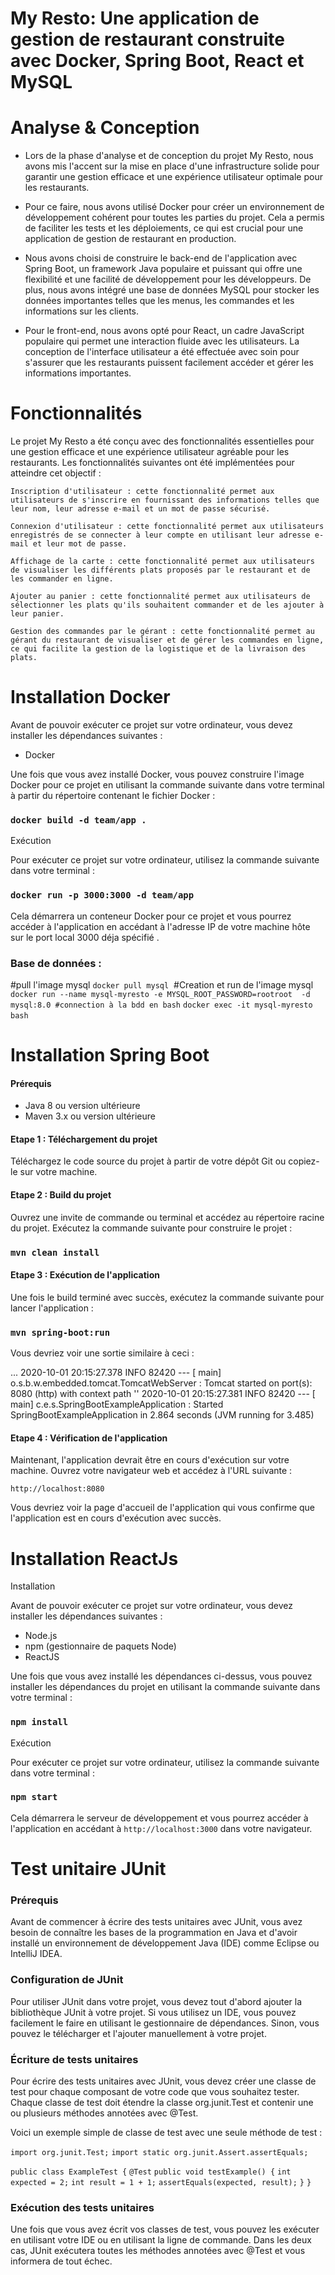# My Resto: Une application de gestion de restaurant construite avec Docker, Spring Boot, React et MySQL


# Analyse & Conception

- Lors de la phase d'analyse et de conception du projet My Resto, nous avons mis l'accent sur la mise en place d'une infrastructure solide pour garantir une gestion efficace et une expérience utilisateur optimale pour les restaurants.

- Pour ce faire, nous avons utilisé Docker pour créer un environnement de développement cohérent pour toutes les parties du projet. Cela a permis de faciliter les tests et les déploiements, ce qui est crucial pour une application de gestion de restaurant en production.

- Nous avons choisi de construire le back-end de l'application avec Spring Boot, un framework Java populaire et puissant qui offre une flexibilité et une facilité de développement pour les développeurs. De plus, nous avons intégré une base de données MySQL pour stocker les données importantes telles que les menus, les commandes et les informations sur les clients.

- Pour le front-end, nous avons opté pour React, un cadre JavaScript populaire qui permet une interaction fluide avec les utilisateurs. La conception de l'interface utilisateur a été effectuée avec soin pour s'assurer que les restaurants puissent facilement accéder et gérer les informations importantes.

# Fonctionnalités 

Le projet My Resto a été conçu avec des fonctionnalités essentielles pour une gestion efficace et une expérience utilisateur agréable pour les restaurants. Les fonctionnalités suivantes ont été implémentées pour atteindre cet objectif :

    Inscription d'utilisateur : cette fonctionnalité permet aux utilisateurs de s'inscrire en fournissant des informations telles que leur nom, leur adresse e-mail et un mot de passe sécurisé.

    Connexion d'utilisateur : cette fonctionnalité permet aux utilisateurs enregistrés de se connecter à leur compte en utilisant leur adresse e-mail et leur mot de passe.

    Affichage de la carte : cette fonctionnalité permet aux utilisateurs de visualiser les différents plats proposés par le restaurant et de les commander en ligne.

    Ajouter au panier : cette fonctionnalité permet aux utilisateurs de sélectionner les plats qu'ils souhaitent commander et de les ajouter à leur panier.

    Gestion des commandes par le gérant : cette fonctionnalité permet au gérant du restaurant de visualiser et de gérer les commandes en ligne, ce qui facilite la gestion de la logistique et de la livraison des plats.

# Installation Docker

Avant de pouvoir exécuter ce projet sur votre ordinateur, vous devez installer les dépendances suivantes :

- Docker

Une fois que vous avez installé Docker, vous pouvez construire l'image Docker pour ce projet en utilisant la commande suivante dans votre terminal à partir du répertoire contenant le fichier Docker :

### `docker build -d team/app .`  

Exécution

Pour exécuter ce projet sur votre ordinateur, utilisez la commande suivante dans votre terminal :

### `docker run -p 3000:3000 -d team/app`  

Cela démarrera un conteneur Docker pour ce projet et vous pourrez accéder à l'application en accédant à l'adresse IP de votre machine hôte sur le port local 3000 déja spécifié .

### Base de données : 
#pull l'image mysql
`docker pull mysql` 
#Creation et run de l'image mysql
`docker run --name mysql-myresto -e MYSQL_ROOT_PASSWORD=rootroot  -d mysql:8.0 #connection à la bdd en bash`
`docker exec -it mysql-myresto bash` 

# Installation Spring Boot

#### Prérequis

- Java 8 ou version ultérieure
- Maven 3.x ou version ultérieure

#### Etape 1 : Téléchargement du projet

Téléchargez le code source du projet à partir de votre dépôt Git ou copiez-le sur votre machine.

#### Etape 2 : Build du projet

Ouvrez une invite de commande ou terminal et accédez au répertoire racine du projet. Exécutez la commande suivante pour construire le projet :

### `mvn clean install`

#### Etape 3 : Exécution de l'application

Une fois le build terminé avec succès, exécutez la commande suivante pour lancer l'application :

### `mvn spring-boot:run`

Vous devriez voir une sortie similaire à ceci :

...
2020-10-01 20:15:27.378  INFO 82420 --- [           main] o.s.b.w.embedded.tomcat.TomcatWebServer  : Tomcat started on port(s): 8080 (http) with context path ''
2020-10-01 20:15:27.381  INFO 82420 --- [           main] c.e.s.SpringBootExampleApplication : Started SpringBootExampleApplication in 2.864 seconds (JVM running for 3.485)

#### Etape 4 : Vérification de l'application
Maintenant, l'application devrait être en cours d'exécution sur votre machine. Ouvrez votre navigateur web et accédez à l'URL suivante :

`http://localhost:8080`

Vous devriez voir la page d'accueil de l'application qui vous confirme que l'application est en cours d'exécution avec succès.

# Installation ReactJs

Installation

Avant de pouvoir exécuter ce projet sur votre ordinateur, vous devez installer les dépendances suivantes :

- Node.js
- npm (gestionnaire de paquets Node)
- ReactJS

Une fois que vous avez installé les dépendances ci-dessus, vous pouvez installer les dépendances du projet en utilisant la commande suivante dans votre terminal :

### `npm install`

Exécution

Pour exécuter ce projet sur votre ordinateur, utilisez la commande suivante dans votre terminal :

### `npm start`

Cela démarrera le serveur de développement et vous pourrez accéder à l'application en accédant à `http://localhost:3000` dans votre navigateur.

# Test unitaire JUnit

### Prérequis

Avant de commencer à écrire des tests unitaires avec JUnit, vous avez besoin de connaître les bases de la programmation en Java et d'avoir installé un environnement de développement Java (IDE) comme Eclipse ou IntelliJ IDEA.

### Configuration de JUnit

Pour utiliser JUnit dans votre projet, vous devez tout d'abord ajouter la bibliothèque JUnit à votre projet. Si vous utilisez un IDE, vous pouvez facilement le faire en utilisant le gestionnaire de dépendances. Sinon, vous pouvez le télécharger et l'ajouter manuellement à votre projet.

### Écriture de tests unitaires

Pour écrire des tests unitaires avec JUnit, vous devez créer une classe de test pour chaque composant de votre code que vous souhaitez tester. Chaque classe de test doit étendre la classe org.junit.Test et contenir une ou plusieurs méthodes annotées avec @Test.

Voici un exemple simple de classe de test avec une seule méthode de test :

`import org.junit.Test;`
`import static org.junit.Assert.assertEquals;`

`public class ExampleTest {`
  `@Test`
  `public void testExample() {`
    `int expected = 2;`
    `int result = 1 + 1;`
    `assertEquals(expected, result);`
  `}`
`}`

### Exécution des tests unitaires

Une fois que vous avez écrit vos classes de test, vous pouvez les exécuter en utilisant votre IDE ou en utilisant la ligne de commande. Dans les deux cas, JUnit exécutera toutes les méthodes annotées avec @Test et vous informera de tout échec.
